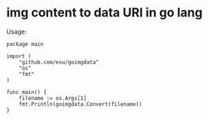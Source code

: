 # img content to data URI in go lang

Usage:

    package main

    import (
    	"github.com/exu/goimgdata"
    	"os"
        "fmt"
    )

    func main() {
    	filename := os.Args[1]
    	fmt.Println(goimgdata.Convert(filename))
    }
